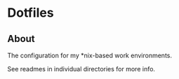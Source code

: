 # Dotfiles

## About

The configuration for my *nix-based work environments.

See readmes in individual directories for more info.
